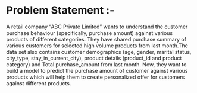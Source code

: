 # Problem Statement :-


A retail company “ABC Private Limited” wants to understand the customer purchase behaviour (specifically, purchase amount)
against various products of different categories. They have shared purchase summary of various customers for selected high 
volume products from last month.The data set also contains customer demographics (age, gender, marital status, city_type, 
stay_in_current_city), product details (product_id and product category) and Total purchase_amount from last month.
Now, they want to build a model to predict the purchase amount of customer against various products which will help
them to create personalized offer for customers against different products.
    
